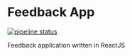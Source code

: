 # Feedback App

[![pipeline status](https://gitlab.com/timmo/feedback-app/badges/master/pipeline.svg)](https://gitlab.com/timmo/feedback-app/commits/master)

Feedback application written in ReactJS
